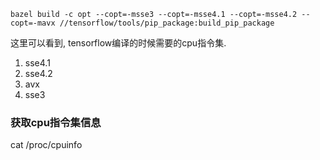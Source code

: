 ```
bazel build -c opt --copt=-msse3 --copt=-msse4.1 --copt=-msse4.2 --copt=-mavx //tensorflow/tools/pip_package:build_pip_package
```

这里可以看到, tensorflow编译的时候需要的cpu指令集.
1. sse4.1
2. sse4.2
3. avx
4. sse3

### 获取cpu指令集信息

cat /proc/cpuinfo

